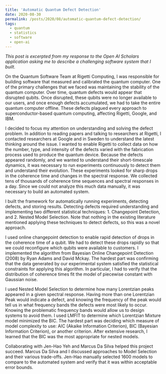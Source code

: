 ```yaml
---
title: 'Automatic Quantum Defect Detection'
date: 2020-08-30
permalink: /posts/2020/08/automatic-quantum-defect-detection/
tags:
  - quantum
  - statistics
  - software
  - open-ai
---
```


_This post is excerpted from my response to the Open AI Scholars application asking me to describe a challenging software system that I built._

On the Quantum Software Team at Rigetti Computing, I was responsible for building software that measured and calibrated the quantum computer. One of the primary challenges that we faced was maintaining the stability of the quantum computer. Over time, quantum defects would appear that disrupted qubits. Once disrupted, these qubits were no longer available to our users, and once enough defects accumulated, we had to take the entire quantum computer offline. These defects plagued every approach to superconductor-based quantum computing, affecting Rigetti, Google, and IBM. 

I decided to focus my attention on understanding and solving the defect problem. In addition to reading papers and talking to researchers at Rigetti, I contacted researchers at Google and in Sweden to understand the latest thinking around the issue. I wanted to enable Rigetti to collect data on how the number, type, and intensity of the defects varied with the fabrication process used to produce the quantum device. Because the defects appeared randomly, and we wanted to understand their short-timescale dynamics, it was necessary to run experiments continuously to detect them and understand their evolution. These experiments looked for sharp drops in the coherence time and changes in the spectral response. We collected tens of thousands of coherence time sequences and spectral responses in a day. Since we could not analyze this much data manually, it was necessary to build an automated system.

I built the framework for automatically running experiments, detecting defects, and storing results. Detecting defects required understanding and implementing two different statistical techniques: 1. Changepoint Detection, and 2. Nested Model Selection. Note that nothing in the existing literature mentioned applying these techniques to detect defects, so this was a novel approach.

I used online changepoint detection to enable rapid detection of drops in the coherence time of a qubit. We had to detect these drops rapidly so that we could reconfigure which qubits were available to customers. I implemented the algorithm from Bayesian Online Changepoint Detection (2008) by Ryan Adams and David Mckay. The hardest part was confirming that the data generated by our experimental system satisfied the statistical constraints for applying this algorithm. In particular, I had to verify that the distribution of coherence times fit the model of piecewise constant with Gaussian noise.

I used Nested Model Selection to determine how many Lorentzian peaks appeared in a given spectral response. Having more than one Lorentzian Peak would indicate a defect, and knowing the frequency of the peak would tell us in what frequency bands the defects were most likely to occur. Knowing the problematic frequency bands would allow us to design systems to avoid them. I used LMFIT to determine which Lorentzian Mixture model minimized the BIC. The hardest part was deciding which measure of model complexity to use: AIC (Akaike Information Criterion), BIC (Bayesian Information Criterion), or another criterion. After extensive research, I learned that the BIC was the most appropriate for nested models.

Collaborating with Jen-Hao Yeh and Marcus Da Silva helped this project succeed. Marcus Da Silva and I discussed approaches to Model Selection and their various trade-offs. Jen-Hao manually selected 1600 models to compare to the automated system and verify that it was within acceptable error bounds. 

